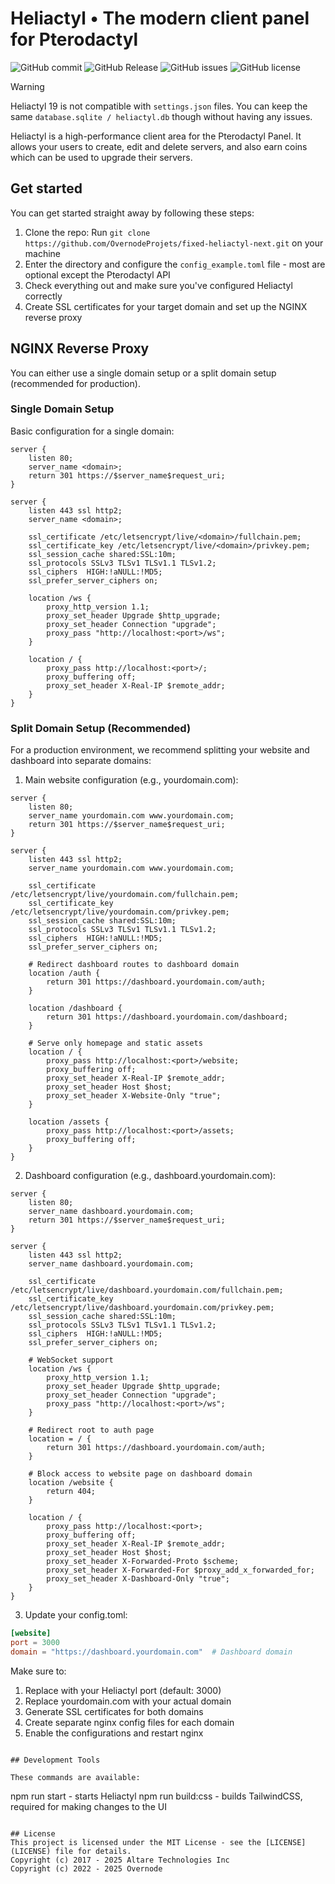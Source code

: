 # Heliactyl • The modern client panel for Pterodactyl

![GitHub commit](https://img.shields.io/github/last-commit/OvernodeProjets/fixed-heliactyl-next) ![GitHub Release](https://img.shields.io/github/v/release/OvernodeProjets/fixed-heliactyl-next) ![GitHub issues](https://img.shields.io/github/issues/OvernodeProjets/fixed-heliactyl-next) ![GitHub license](https://img.shields.io/github/license/OvernodeProjets/fixed-heliactyl-next)

> [!WARNING]  
> Heliactyl 19 is not compatible with `settings.json` files. You can keep the same `database.sqlite / heliactyl.db` though without having any issues.

Heliactyl is a high-performance client area for the Pterodactyl Panel. It allows your users to create, edit and delete servers, and also earn coins which can be used to upgrade their servers.

## Get started

You can get started straight away by following these steps:

1. Clone the repo: Run `git clone https://github.com/OvernodeProjets/fixed-heliactyl-next.git` on your machine
2. Enter the directory and configure the `config_example.toml` file - most are optional except the Pterodactyl API
3. Check everything out and make sure you've configured Heliactyl correctly
4. Create SSL certificates for your target domain and set up the NGINX reverse proxy

## NGINX Reverse Proxy

You can either use a single domain setup or a split domain setup (recommended for production).

### Single Domain Setup
Basic configuration for a single domain:

```nginx
server {
    listen 80;
    server_name <domain>;
    return 301 https://$server_name$request_uri;
}

server {
    listen 443 ssl http2;
    server_name <domain>;

    ssl_certificate /etc/letsencrypt/live/<domain>/fullchain.pem;
    ssl_certificate_key /etc/letsencrypt/live/<domain>/privkey.pem;
    ssl_session_cache shared:SSL:10m;
    ssl_protocols SSLv3 TLSv1 TLSv1.1 TLSv1.2;
    ssl_ciphers  HIGH:!aNULL:!MD5;
    ssl_prefer_server_ciphers on;

    location /ws {
        proxy_http_version 1.1;
        proxy_set_header Upgrade $http_upgrade;
        proxy_set_header Connection "upgrade";
        proxy_pass "http://localhost:<port>/ws";
    }

    location / {
        proxy_pass http://localhost:<port>/;
        proxy_buffering off;
        proxy_set_header X-Real-IP $remote_addr;
    }
}
```

### Split Domain Setup (Recommended)
For a production environment, we recommend splitting your website and dashboard into separate domains:

1. Main website configuration (e.g., yourdomain.com):
```nginx
server {
    listen 80;
    server_name yourdomain.com www.yourdomain.com;
    return 301 https://$server_name$request_uri;
}

server {
    listen 443 ssl http2;
    server_name yourdomain.com www.yourdomain.com;

    ssl_certificate /etc/letsencrypt/live/yourdomain.com/fullchain.pem;
    ssl_certificate_key /etc/letsencrypt/live/yourdomain.com/privkey.pem;
    ssl_session_cache shared:SSL:10m;
    ssl_protocols SSLv3 TLSv1 TLSv1.1 TLSv1.2;
    ssl_ciphers  HIGH:!aNULL:!MD5;
    ssl_prefer_server_ciphers on;

    # Redirect dashboard routes to dashboard domain
    location /auth {
        return 301 https://dashboard.yourdomain.com/auth;
    }
    
    location /dashboard {
        return 301 https://dashboard.yourdomain.com/dashboard;
    }

    # Serve only homepage and static assets
    location / {
        proxy_pass http://localhost:<port>/website;
        proxy_buffering off;
        proxy_set_header X-Real-IP $remote_addr;
        proxy_set_header Host $host;
        proxy_set_header X-Website-Only "true";
    }

    location /assets {
        proxy_pass http://localhost:<port>/assets;
        proxy_buffering off;
    }
}
```

2. Dashboard configuration (e.g., dashboard.yourdomain.com):
```nginx
server {
    listen 80;
    server_name dashboard.yourdomain.com;
    return 301 https://$server_name$request_uri;
}

server {
    listen 443 ssl http2;
    server_name dashboard.yourdomain.com;

    ssl_certificate /etc/letsencrypt/live/dashboard.yourdomain.com/fullchain.pem;
    ssl_certificate_key /etc/letsencrypt/live/dashboard.yourdomain.com/privkey.pem;
    ssl_session_cache shared:SSL:10m;
    ssl_protocols SSLv3 TLSv1 TLSv1.1 TLSv1.2;
    ssl_ciphers  HIGH:!aNULL:!MD5;
    ssl_prefer_server_ciphers on;

    # WebSocket support
    location /ws {
        proxy_http_version 1.1;
        proxy_set_header Upgrade $http_upgrade;
        proxy_set_header Connection "upgrade";
        proxy_pass "http://localhost:<port>/ws";
    }

    # Redirect root to auth page
    location = / {
        return 301 https://dashboard.yourdomain.com/auth;
    }

    # Block access to website page on dashboard domain
    location /website {
        return 404;
    }

    location / {
        proxy_pass http://localhost:<port>;
        proxy_buffering off;
        proxy_set_header X-Real-IP $remote_addr;
        proxy_set_header Host $host;
        proxy_set_header X-Forwarded-Proto $scheme;
        proxy_set_header X-Forwarded-For $proxy_add_x_forwarded_for;
        proxy_set_header X-Dashboard-Only "true";
    }
}
```

3. Update your config.toml:
```toml
[website]
port = 3000
domain = "https://dashboard.yourdomain.com"  # Dashboard domain
```

Make sure to:
1. Replace <port> with your Heliactyl port (default: 3000)
2. Replace yourdomain.com with your actual domain
3. Generate SSL certificates for both domains
4. Create separate nginx config files for each domain
5. Enable the configurations and restart nginx
```

## Development Tools

These commands are available:
```
npm run start - starts Heliactyl
npm run build:css - builds TailwindCSS, required for making changes to the UI
```

## License
This project is licensed under the MIT License - see the [LICENSE](LICENSE) file for details.
Copyright (c) 2017 - 2025 Altare Technologies Inc
Copyright (c) 2022 - 2025 Overnode